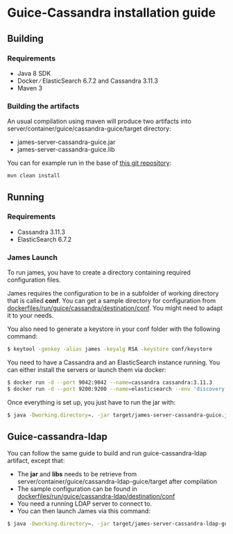 # Guice-Cassandra installation guide

## Building

### Requirements

 - Java 8 SDK
 - Docker ∕ ElasticSearch 6.7.2 and Cassandra 3.11.3
 - Maven 3

### Building the artifacts

An usual compilation using maven will produce two artifacts into server/container/guice/cassandra-guice/target directory:

 * james-server-cassandra-guice.jar
 * james-server-cassandra-guice.lib

You can for example run in the base of [this git repository](https://github.com/apache/james-project):

```
mvn clean install
```

## Running

### Requirements

 * Cassandra 3.11.3
 * ElasticSearch 6.7.2

### James Launch

To run james, you have to create a directory containing required configuration files.

James requires the configuration to be in a subfolder of working directory that is called **conf**. You can get a sample
directory for configuration from
[dockerfiles/run/guice/cassandra/destination/conf](https://github.com/apache/james-project/tree/master/dockerfiles/run/guice/cassandra/destination/conf). You might need to adapt it to your needs.

You also need to generate a keystore in your conf folder with the following command:

```bash
$ keytool -genkey -alias james -keyalg RSA -keystore conf/keystore
```

You need to have a Cassandra and an ElasticSearch instance running. You can either install the servers or launch them via docker:

```bash
$ docker run -d --port 9042:9042 --name=cassandra cassandra:3.11.3
$ docker run -d --port 9200:9200 --name=elasticsearch --env 'discovery.type=single-node' elasticsearch:6.7.2
```

Once everything is set up, you just have to run the jar with:

```bash
$ java -Dworking.directory=. -jar target/james-server-cassandra-guice.jar
```

## Guice-cassandra-ldap

You can follow the same guide to build and run guice-cassandra-ldap artifact, except that:
 - The **jar** and **libs** needs to be retrieve from server/container/guice/cassandra-ldap-guice/target after compilation
 - The sample configuration can be found in [dockerfiles/run/guice/cassandra-ldap/destination/conf](https://github.com/apache/james-project/tree/master/dockerfiles/run/guice/cassandra-ldap/destination/conf)
 - You need a running LDAP server to connect to.
 - You can then launch James via this command:

```bash
$ java -Dworking.directory=. -jar target/james-server-cassandra-ldap-guice.jar
```
